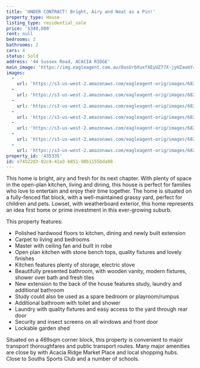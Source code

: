 ```yaml
---
title: 'UNDER CONTRACT! Bright, Airy and Neat as a Pin!'
property_type: House
listing_type: residential_sale
price: '$340,000'
rent: null
bedrooms: 2
bathrooms: 2
cars: 4
status: Sold
address: '44 Sussex Road, ACACIA RIDGE'
main_image: 'https://img.eagleagent.com.au/8osUrbXuxfXEyUZ77X-jyHZaomY=/1280x854/smart/https://s3-us-west-2.amazonaws.com/eagleagent-orig/images/6823345/120315169-image-M.jpg'
images:
  -
    url: 'https://s3-us-west-2.amazonaws.com/eagleagent-orig/images/6823351/120315169-image-F.jpg'
  -
    url: 'https://s3-us-west-2.amazonaws.com/eagleagent-orig/images/6823350/120315169-image-E.jpg'
  -
    url: 'https://s3-us-west-2.amazonaws.com/eagleagent-orig/images/6823349/120315169-image-D.jpg'
  -
    url: 'https://s3-us-west-2.amazonaws.com/eagleagent-orig/images/6823348/120315169-image-C.jpg'
  -
    url: 'https://s3-us-west-2.amazonaws.com/eagleagent-orig/images/6823347/120315169-image-B.jpg'
  -
    url: 'https://s3-us-west-2.amazonaws.com/eagleagent-orig/images/6823346/120315169-image-A.jpg'
  -
    url: 'https://s3-us-west-2.amazonaws.com/eagleagent-orig/images/6823345/120315169-image-M.jpg'
property_id: '435335'
id: e74522d3-02c4-41a3-b851-90b1155bda98
---
```

This home is bright, airy and fresh for its next chapter. With plenty of space in the open-plan kitchen, living and dining, this house is perfect for families who love to entertain and enjoy their time together. The home is situated on a fully-fenced flat block, with a well-maintained grassy yard, perfect for children and pets. Lowset, with weatherboard exterior, this home represents an idea first home or prime investment in this ever-growing suburb.

This property features:

*  Polished hardwood floors to kitchen, dining and newly built extension
*  Carpet to living and bedrooms
*  Master with ceiling fan and built in robe
*  Open plan kitchen with stone bench tops, quality fixtures and lovely finishes
*  Kitchen features plenty of storage, electric stove
*  Beautifully presented bathroom, with wooden vanity, modern fixtures, shower over bath and fresh tiles
*  New extension to the back of the house features study, laundry and additional bathroom
*  Study could also be used as a spare bedroom or playroom/rumpus
*  Additional bathroom with toilet and shower
*  Laundry with quality fixtures and easy access to the yard through rear door
*  Security and insect screens on all windows and front door
*  Lockable garden shed

Situated on a 469sqm corner block, this property is convenient to major transport thoroughfares and public transport routes. Many major amenities are close by with Acacia Ridge Market Place and local shopping hubs. Close to Souths Sports Club and a number of schools.
